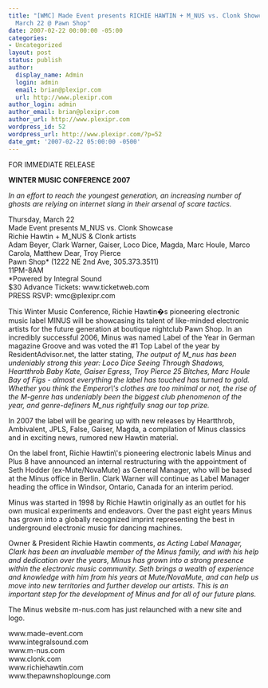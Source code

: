 ```yaml
---
title: "[WMC] Made Event presents RICHIE HAWTIN + M_NUS vs. Clonk Showcase - Thursday,
  March 22 @ Pawn Shop"
date: 2007-02-22 00:00:00 -05:00
categories:
- Uncategorized
layout: post
status: publish
author:
  display_name: Admin
  login: admin
  email: brian@plexipr.com
  url: http://www.plexipr.com
author_login: admin
author_email: brian@plexipr.com
author_url: http://www.plexipr.com
wordpress_id: 52
wordpress_url: http://www.plexipr.com/?p=52
date_gmt: '2007-02-22 05:00:00 -0500'
---
```


<p>FOR IMMEDIATE RELEASE</p>
<p><b>WINTER MUSIC CONFERENCE 2007</b></p>
<p><i>In an effort to reach the youngest generation, an increasing number of ghosts are relying on internet slang in their arsenal of scare tactics.  </i></p>
<p>Thursday, March 22<br />
Made Event presents M_NUS vs. Clonk Showcase<br />
Richie Hawtin + M_NUS & Clonk artists<br />
Adam Beyer, Clark Warner, Gaiser, Loco Dice, Magda, Marc Houle, Marco Carola, Matthew Dear, Troy Pierce<br />
Pawn Shop* (1222 NE 2nd Ave, 305.373.3511)<br />
11PM-8AM<br />
*Powered by Integral Sound<br />
$30 Advance Tickets: www.ticketweb.com<br />
PRESS RSVP: wmc@plexipr.com</p>
<p>This Winter Music Conference, Richie Hawtin�s pioneering electronic music label MINUS will be showcasing its talent of like-minded electronic artists for the future generation at boutique nightclub Pawn Shop. In an incredibly successful 2006, Minus was named Label of the Year in German magazine Groove and was voted the #1 Top Label of the year by ResidentAdvisor.net, the latter stating, <i>The output of M_nus has been undeniably strong this year: Loco Dice Seeing Through Shadows, Heartthrob Baby Kate, Gaiser Egress, Troy Pierce 25 Bitches, Marc Houle Bay of Figs -  almost everything the label has touched has turned to gold. Whether you think the Emperor\'s clothes are too minimal or not, the rise of the M-genre has undeniably been the biggest club phenomenon of the year, and genre-definers M_nus rightfully snag our top prize.</i></p>
<p>In 2007 the label will be gearing up with new releases by Heartthrob, Ambivalent, JPLS, False, Gaiser, Magda, a compilation of Minus classics and in exciting news, rumored new Hawtin material.</p>
<p>On the label front, Richie Hawtin\'s pioneering electronic labels Minus and Plus 8 have announced an internal restructuring with the appointment of Seth Hodder (ex-Mute/NovaMute) as General Manager, who will be based at the Minus office in Berlin. Clark Warner will continue as Label Manager heading the office in Windsor, Ontario, Canada for an interim period.</p>
<p>Minus was started in 1998 by Richie Hawtin originally as an outlet for his own musical experiments and endeavors. Over the past eight years Minus has grown into a globally recognized imprint representing the best in underground electronic music for dancing machines.</p>
<p>Owner & President Richie Hawtin comments, <i>as Acting Label Manager, Clark has been an invaluable member of the Minus family, and with his help and dedication over the years, Minus has grown into a strong presence within the electronic music community. Seth brings a wealth of experience and knowledge with him from his years at Mute/NovaMute, and can help us move into new territories and further develop our artists. This is an important step for the development of Minus and for all of our future plans.</i></p>
<p>The Minus website m-nus.com has just relaunched with a new site and logo.</p>
<p>www.made-event.com    <br />
www.integralsound.com <br />
www.m-nus.com <br />
www.clonk.com <br />
www.richiehawtin.com <br />
www.thepawnshoplounge.com </p>
